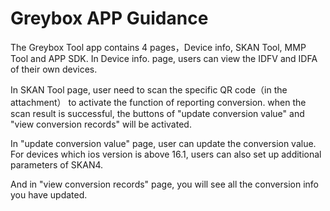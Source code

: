 # Greybox APP Guidance
The Greybox Tool app contains 4 pages，Device info, SKAN Tool, MMP Tool and APP SDK.
In Device info. page, users can view the IDFV and IDFA of their own devices.   

In SKAN Tool page, user need to scan the specific QR code（in the attachment） to activate the function of reporting conversion. when the scan result is successful, the buttons of "update conversion value" and "view conversion records" will be activated. 

In "update conversion value" page, user can update the conversion value. For devices which ios version is above 16.1, users can also set up additional parameters of SKAN4.

And in "view conversion records" page, you will see all the conversion info you have updated.
